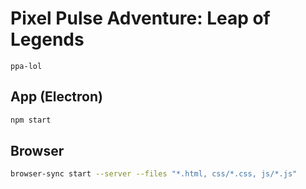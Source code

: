 # Pixel Pulse Adventure: Leap of Legends

`ppa-lol`

## App (Electron)

```bash
npm start
```

## Browser

```bash
browser-sync start --server --files "*.html, css/*.css, js/*.js"
```


